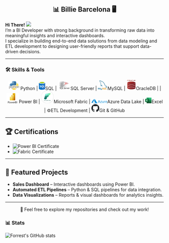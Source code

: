 # <h2 align="center">📊 Billie Barcelona 🖥️</h2>

<p align="Left">
  <b>Hi There!</b> <img src="https://media.giphy.com/media/hvRJCLFzcasrR4ia7z/giphy.gif" width="25">
  <br>
  I’m a BI Developer with strong background in transforming raw data into meaningful insights and interactive dashboards.<br>
  I specialize in building end-to-end data solutions from data modeling and ETL development to designing user-friendly reports that support data-driven decisions.
</p>

---

<h3>🛠 Skills & Tools</h3>
<p align="center">
  <img src="Images/Python.jpg" width="40px">Python | <img src="Images/SQL.png" width="20px">SQL | <img src="Images/SQLServer.jpg" width="40px">SQL Server | <img src="Images/MYSQL.png" width="30px">MySQL | <img src="Images/Oracle.jpg" width="30px">OracleDB | | <img src="Images/Power BI.jpg" width="40px">Power BI | <img src="Images/Fabric.png" width="40px">Microsoft Fabric | <img src="Images/Azure.png" width="50px">Azure Data Lake | <img src="Images/Excel.png" width="20px">Excel | ⚙️ETL Development | <img src="Images/Github.png" width="25px">Git & GitHub
</p>

---

## 🏆 Certifications
  - <img src="images/powerbi-badge.png" width="120px" alt="Power BI Certificate">  
  - <img src="images/fabric-badge.png" width="120px" alt="Fabric Certificate">

---

## 📂 Featured Projects
- **Sales Dashboard** – Interactive dashboards using Power BI.<br>
- **Automated ETL Pipelines** – Python & SQL pipelines for data integration.<br>
- **Data Visualizations** – Reports & visual dashboards for analytics insights.

---

<p align="center">
  🚀 Feel free to explore my repositories and check out my work!
</p>
   </p>

### 📊 Stats

![Forrest's GitHub stats](https://github-readme-stats.vercel.app/api?username=forrestknight&show_icons=true&theme=gruvbox)

<!-- ![GitHub Streak](https://streak-stats.demolab.com?user=ForrestKnight&theme=gruvbox&border_radius=4.5) -->

#
<!--
<details>
 <summary><h3>👨‍💻 Forrest's Coding Journey</h3></summary>
   I started my coding journey as a naive computer science student with a passion to learn everything I could about this programming world - code, unix, linux, theory. And all the while, teaching myself iOS development with a dream to build my own app, but that soon got overshadowed by my desire to excel in Java. A desire that landed me a full-stack software engineering job upon graduation. However, I had another desire I had been pursuing throughout this time - YouTube content creation. I eventually ended up quitting my software engineering job to pursue YouTube full-time, and that has been my focus ever since. But there's something that's always bothered me about my journey - abandoning my dream of building my own app to pursue the safe route, a job. Now I've already taken the leap away from that safety net into this uncomfortable, unexplored world that it being a creator. And it worked out, but again, it became comfortable. It's easier to create a video than go out on a ledge and build my own product. I do have to eat, at the end of the day, but I think it's time. It's time to get uncomfortable again. I have a burning desire to get back on the horse, and fulfill that dream younger me had of building my own app, my own product. And in order to do that, I'll be implmementing a few measures to streamline my YouTube content to focus more time on fulfilling that dream - a dream that I'll be ready to tackle in 2023 due to the measure I'm putting in place now until the end of 2022. Don't wait up, because I'm coming.
-->
[website]: https://fkcodes.com
[youtube]: https://youtube.com/fknight
